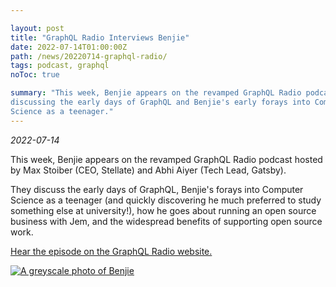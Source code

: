 ```yaml
---

layout: post 
title: "GraphQL Radio Interviews Benjie" 
date: 2022-07-14T01:00:00Z
path: /news/20220714-graphql-radio/ 
tags: podcast, graphql 
noToc: true

summary: "This week, Benjie appears on the revamped GraphQL Radio podcast,
discussing the early days of GraphQL and Benjie's early forays into Computer
Science as a teenager."
---
```


_2022-07-14_

<p class="intro">This week, Benjie appears on the revamped
GraphQL Radio podcast hosted by Max Stoiber (CEO,
Stellate) and Abhi Aiyer (Tech Lead, Gatsby).</p>

They discuss the early days of GraphQL, Benjie's forays into Computer Science as
a teenager (and quickly discovering he much preferred to study something else at
university!), how he goes about running an open source business with Jem, and
the widespread benefits of supporting open source work.

[Hear the episode on the GraphQL Radio website.](https://graphqlradio.com/episodes/postgraphile-and-beyond-w-benjie-gillam-graphql-technical-steering-committee-member)

<div class="flex flex-wrap justify-around">
<a href="https://graphqlradio.com/episodes/postgraphile-and-beyond-w-benjie-gillam-graphql-technical-steering-committee-member" target="_blank"><img alt="A greyscale photo of Benjie" src="/images/news/graphqlradio.jpg" style="max-height: 300px" /></a>
</div>
